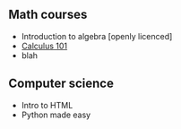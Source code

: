 ## Math courses
 - Introduction to algebra [openly licenced]
 - [Calculus 101](https://github.com/dirkcuys/Awesome-OER-List/blob/master/courses/caculus-101.md)
 - blah
 
## Computer science
 - Intro to HTML
 - Python made easy
 
